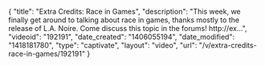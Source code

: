 {
    "title": "Extra Credits: Race in Games",
    "description": "This week, we finally get around to talking about race in games, thanks mostly to the release of L.A. Noire. Come discuss this topic in the forums! http:\/\/ex...",
    "videoid": "192191",
    "date_created": "1406055194",
    "date_modified": "1418181780",
    "type": "captivate",
    "layout": "video",
    "url": "\/v\/extra-credits-race-in-games\/192191"
}